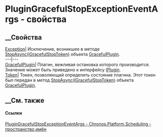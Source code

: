 # PluginGracefulStopExceptionEventArgs - свойства
##  __Свойства
[Exception](P_Chronos_Platform_Scheduling_PluginGracefulStopExceptionEventArgs_Exception.htm)|
Исключение, возникшее в методе
[StopAsync(IGracefulStopToken)](M_Chronos_Contracts_ISupportGracefulStop_StopAsync.htm)
объекта
[GracefulPlugin](P_Chronos_Platform_Scheduling_PluginGracefulStopExceptionEventArgs_GracefulPlugin.htm).  
---|---  
[GracefulPlugin](P_Chronos_Platform_Scheduling_PluginGracefulStopExceptionEventArgs_GracefulPlugin.htm)|
Плагин, вежливая остановка которого производится. Значение может быть
приведено к интерфейсу [IPlugin](T_Chronos_Contracts_IPlugin.htm).  
[Token](P_Chronos_Platform_Scheduling_PluginGracefulStopExceptionEventArgs_Token.htm)|
Токен, позволяющий определить состояние плагина. Этот токен был передан в
метод
[StopAsync(IGracefulStopToken)](M_Chronos_Contracts_ISupportGracefulStop_StopAsync.htm)
объекта
[GracefulPlugin](P_Chronos_Platform_Scheduling_PluginGracefulStopExceptionEventArgs_GracefulPlugin.htm).  
## __См. также
#### Ссылки
[PluginGracefulStopExceptionEventArgs -
](T_Chronos_Platform_Scheduling_PluginGracefulStopExceptionEventArgs.htm)
[Chronos.Platform.Scheduling - пространство
имён](N_Chronos_Platform_Scheduling.htm)
